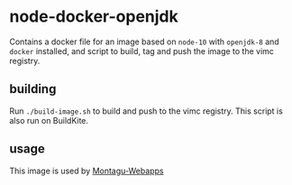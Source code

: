 # node-docker-openjdk
Contains a docker file for an image based on `node-10` with `openjdk-8` and `docker` installed, and script to build,
 tag and push the image to the vimc registry.

## building
Run `./build-image.sh` to build and push to the vimc registry. This script is also run on BuildKite.

## usage
This image is used by [Montagu-Webapps](https://github.com/vimc/montagu-webapps)
